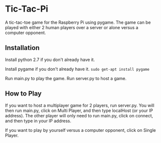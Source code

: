 Tic-Tac-Pi
==========

A tic-tac-toe game for the Raspberry Pi using pygame. The game can be played with either 2 human players over a server or alone versus a computer opponent.

Installation
----------

Install python 2.7 if you don't already have it.

Install pygame if you don't already have it. `sudo get-apt install pygame`

Run main.py to play the game. Run server.py to host a game.

How to Play
----------

If you want to host a multiplayer game for 2 players, run server.py. You will then run main.py, click on Multi Player, and then type localHost (or your IP address). The other player will only need to run main.py, click on connect, and then type in your IP address.

If you want to play by yourself versus a computer opponent, click on Single Player.
